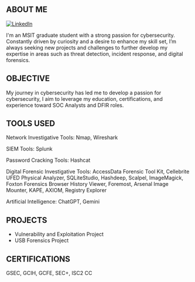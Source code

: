 ## ABOUT ME
[![LinkedIn](https://img.shields.io/badge/LinkedIn-Profile-blue)](https://www.linkedin.com/in/jmcbride7634/)

I'm an MSIT graduate student with a strong passion for cybersecurity. Constantly driven by curiosity and a desire to enhance my skill set, I’m always seeking new projects and challenges to further develop my expertise in areas such as threat detection, incident response, and digital forensics.

## OBJECTIVE

My journey in cybersecurity has led me to develop a passion for cybersecurity, I aim to leverage my education, certifications, and experience toward SOC Analysts and DFIR roles.

## TOOLS USED

Network Investigative Tools: Nmap, Wireshark

SIEM Tools: Splunk

Password Cracking Tools: Hashcat

Digital Forensic Investigative Tools: AccessData Forensic Tool Kit, Cellebrite UFED Physical Analyzer, SQLiteStudio, Hashdeep,
Scalpel, ImageMagick, Foxton Forensics Browser History Viewer, Foremost, Arsenal Image Mounter, KAPE, AXIOM, Registry
Explorer

Artificial Intelligence: ChatGPT, Gemini

## PROJECTS

- Vulnerability and Exploitation Project
- USB Forensics Project

## CERTIFICATIONS

GSEC, GCIH, GCFE, SEC+, ISC2 CC











<!--
**JonSecOps/JonSecOps** is a ✨ _special_ ✨ repository because its `README.md` (this file) appears on your GitHub profile.

Here are some ideas to get you started:

- 🔭 I’m currently working on ...
- 🌱 I’m currently learning ...
- 👯 I’m looking to collaborate on ...
- 🤔 I’m looking for help with ...
- 💬 Ask me about ...
- 📫 How to reach me: ...
- 😄 Pronouns: ...
- ⚡ Fun fact: ...
-->
